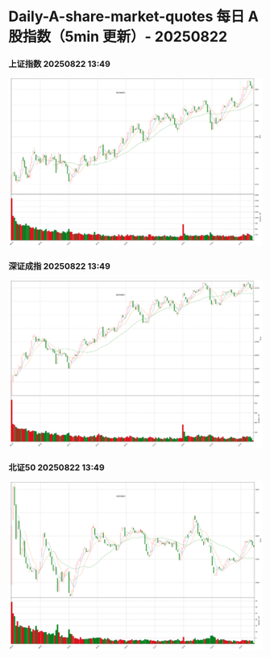 
# Daily-A-share-market-quotes 每日 A 股指数（5min 更新）- 20250822

### 上证指数 20250822 13:49
![](./fig/2025/8/20250822-sh000001.png)

### 深证成指 20250822 13:49
![](./fig/2025/8/20250822-sz399001.png)

### 北证50 20250822 13:49
![](./fig/2025/8/20250822-bj899050.png)
